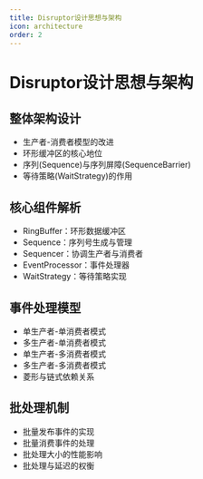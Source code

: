 ```yaml
---
title: Disruptor设计思想与架构
icon: architecture
order: 2
---
```


# Disruptor设计思想与架构

## 整体架构设计

- 生产者-消费者模型的改进
- 环形缓冲区的核心地位
- 序列(Sequence)与序列屏障(SequenceBarrier)
- 等待策略(WaitStrategy)的作用

## 核心组件解析

- RingBuffer：环形数据缓冲区
- Sequence：序列号生成与管理
- Sequencer：协调生产者与消费者
- EventProcessor：事件处理器
- WaitStrategy：等待策略实现

## 事件处理模型

- 单生产者-单消费者模式
- 多生产者-单消费者模式
- 单生产者-多消费者模式
- 多生产者-多消费者模式
- 菱形与链式依赖关系

## 批处理机制

- 批量发布事件的实现
- 批量消费事件的处理
- 批处理大小的性能影响
- 批处理与延迟的权衡
